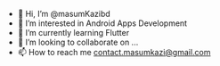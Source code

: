 - 👋 Hi, I’m @masumKazibd
- 👀 I’m interested in Android Apps Development
- 🌱 I’m currently learning Flutter
- 💞️ I’m looking to collaborate on ...
- 📫 How to reach me contact.masumkazi@gmail.com

<!---
masumKazibd/masumKazibd is a ✨ special ✨ repository because its `README.md` (this file) appears on your GitHub profile.
You can click the Preview link to take a look at your changes.
--->

